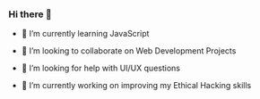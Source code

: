 ### Hi there 👋

- 🌱 I’m currently learning JavaScript

- 👯 I’m looking to collaborate on Web Development Projects

- 🤔 I’m looking for help with UI/UX questions

-  🔭 I’m currently working on improving my Ethical Hacking skills
<!--
- 😄 Pronouns: ...

- ⚡ Fun fact: ...

- 🔭 I’m currently working on 

- 💬 Ask me about ...

- 📫 How to reach me: ...
--!>
